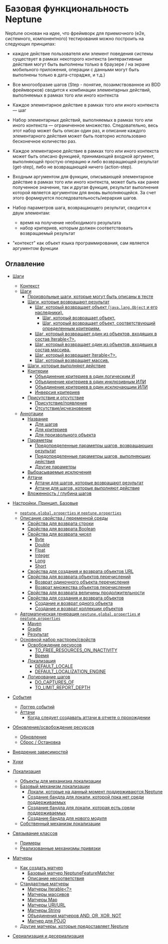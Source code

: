 # Базовая функциональность Neptune 

Neptune основан на идее, что фреймворк для приемочного (e2e, системного, компонентного) тестирования 
можно построить на следующих принципах:

- каждое действие пользователя или элемент поведения системы существует в рамках некоторого контекста (интерактивные 
  действия могут быть выполнены только в браузере / на экране мобильного приложения, операции с данными могут быть 
  выполнены только в дата-сторадже, и т.д.)
  
- Все многообразие шагов (Step - понятие, позаимствованное из BDD фреймворков) сводится к комбинации элементарных
  действий, выполняемых в рамках того или иного контекста
  
- Каждое элементарное действие в рамках того или иного контекста — шаг

- Набор элементарных действий, выполняемых в рамках того или иного контекста — ограниченное множество. Следовательно, 
  весь этот набор может быть описан один раз, и описание каждого элементарного действия может быть повторно использовано 
  бесконечное количество раз.
  
- Каждое элементарное действие в рамках того или иного контекста может быть описано функцией, принимающей входной аргумент,
  выполняющей простую операцию и либо возвращающей результат (get-step), либо не возвращающей ничего (action-step).
  
- Входным аргументом для функции, описывающей элементарное действие в рамках того или иного контекста, может быть как
  ранее полученное значение, так и другая функция, результат выполнения которой является аргументом для вновь выполняющейся. 
  За счет этого формируется последовательность/иерархия шагов.
  
- Набор параметров шага, возвращающего результат, сводится к двум элементам:
  - время на получение необходимого результата
  - набор критериев, которым должен соответствовать возвращаемый результат
  
- "контекст" как объект языка программирования, сам является аргументом функции 

## Оглавление

- [Шаги](./STEPS.MD)
    - [Контекст](./STEPS.MD#Контекст)
    - [Шаги](./STEPS.MD#Шаги)
      - [Произвольные шаги, которые могут быть описаны в тесте](./STEPS.MD#Произвольные-шаги-которые-могут-быть-описаны-в-тесте)
      - [Шаги, которые возвращают результат](./STEPS.MD#Шаги-которые-возвращают-результат)
        - [Шаг, который возвращает объект (`java.lang.Object` и его наследники).](./STEPS.MD#Шаг-который-возвращает-объект-javalangObject-и-его-наследники)
          - [Шаг, который возвращает объект.](./STEPS.MD#Шаг-который-возвращает-объект)
          - [Шаг, который возвращает объект, соответствующий определенным критериям.](./STEPS.MD#Шаг-который-возвращает-объект-соответствующий-определенным-критериям)
        - [Шаг, который возвращает один из объектов, входящих в состав Iterable<?>.](./STEPS.MD#Шаг-который-возвращает-один-из-объектов-входящих-в-состав-iterable)
        - [Шаг, который возвращает один из объектов, входящих в состав массива.](./STEPS.MD#Шаг-который-возвращает-один-из-объектов-входящих-в-состав-массива)
        - [Шаг, который возвращает Iterable<?>.](./STEPS.MD#Шаг-который-возвращает-iterable)
        - [Шаг, который возвращает массив.](./STEPS.MD#Шаг-который-возвращает-массив)
      - [Шаги, которые выполняют действие](./STEPS.MD#Шаги-которые-выполняют-действие)
      - [Критерии](./STEPS.MD#Критерии)
        - [Объединение критериев в один логическим И](./STEPS.MD#Объединение-критериев-в-один-логическим-И)
        - [Объединение критериев в один инклюзивным ИЛИ](./STEPS.MD#Объединение-критериев-в-один-инклюзивным-ИЛИ)
        - [Объединение критериев в один исключающим ИЛИ](./STEPS.MD#Объединение-критериев-в-один-исключающим-ИЛИ)
        - [Инверсия критериев](./STEPS.MD#Инверсия-критериев)
      - [Присутствие и отсутствие](./STEPS.MD#Присутствие-и-отсутствие)
        - [Присутствие/появление](./STEPS.MD#Присутствиепоявление)
        - [Отсутствие/исчезновение](./STEPS.MD#Отсутствиеисчезновение)
    - [Аннотации](./STEPS.MD#Аннотации)
      - [Название](./STEPS.MD#Название)
        - [Для шагов](./STEPS.MD#Для-шагов)
        - [Для критериев](./STEPS.MD#Для-критериев)
        - [Для произвольного объекта](./STEPS.MD#Для-произвольного-объекта)
      - [Параметры](./STEPS.MD#Параметры)
        - [Предопределенные параметры шагов, возвращающих результат](./STEPS.MD#Предопределенные-параметры-шагов-возвращающих-результат)
        - [Предопределенные параметры шагов, выполняющих действия](./STEPS.MD#Предопределенные-параметры-шагов-выполняющих-действия)
        - [Другие параметры](./STEPS.MD#Другие-параметры)
      - [Выбрасываемые исключения](./STEPS.MD#Выбрасываемые-исключения)
      - [Аттачи](./STEPS.MD#Аттачи)
        - [Аттачи для шагов, которые возвращают результат](./STEPS.MD#Аттачи-для-шагов-которые-возвращают-результат)
        - [Аттачи для шагов, которые выполняют действие](./STEPS.MD#Аттачи-для-шагов-которые-выполняют-действие)
      - [Вложенность / глубина шагов](./STEPS.MD#Вложенность--глубина-шагов)


- [Настройки. Принцип. Базовые](./SETTINGS.MD)
    - [`neptune.global.properties` и `neptune.properties`](./SETTINGS.MD#neptuneglobalproperties-и-neptuneproperties)
    - [Описание свойства / переменной среды](./SETTINGS.MD#Описание-свойства--переменной-среды)
      - [Свойства для возврата строки](./SETTINGS.MD#Свойства-для-возврата-строки)
      - [Свойства для возврата Boolean](./SETTINGS.MD#Свойства-для-возврата-Boolean)
      - [Свойства для возврата чисел](./SETTINGS.MD#Свойства-для-возврата-чисел)
        - [Byte](./SETTINGS.MD#byte)
        - [Double](./SETTINGS.MD#double)
        - [Float](./SETTINGS.MD#float)
        - [Integer](./SETTINGS.MD#integer)
        - [Long](./SETTINGS.MD#long)
        - [Short](./SETTINGS.MD#short)
      - [Свойства для создания и возврата объектов URL](./SETTINGS.MD#Свойства-для-создания-и-возврата-объектов-url)
      - [Свойства для возврата объектов перечислений](./SETTINGS.MD#Свойства-для-возврата-объектов-перечислений)
        - [Возврат одиночного объекта перечисления](./SETTINGS.MD#Возврат-одиночного-объекта-перечисления)
        - [Возврат множества объектов перечисления](./SETTINGS.MD#Возврат-множества-объектов-перечисления)
      - [Свойства для возврата величины продолжительности](./SETTINGS.MD#Свойства-для-возврата-величины-продолжительности)
      - [Свойства для создания и возврата объектов](./SETTINGS.MD#Свойства-для-создания-и-возврата-объектов)
        - [Создание и возврат одного объекта](./SETTINGS.MD#Создание-и-возврат-одного-объекта)
        - [Создание и возврат коллекции объектов](./SETTINGS.MD#Создание-и-возврат-коллекции-объектов)
    - [Автоматическая генерация `neptune.global.properties` и `neptune.properties`](./SETTINGS.MD#Автоматическая-генерация-neptuneglobalproperties-и-neptuneproperties)
      - [Maven](./SETTINGS.MD#maven)
      - [Gradle](./SETTINGS.MD#gradle)
      - [Результат](./SETTINGS.MD#Результат)
    - [Основной набор настроек/свойств](./SETTINGS.MD#Основной-набор-настроексвойств)
      - [Освобождение ресурсов](./SETTINGS.MD#Освобождение-ресурсов)
        - [TO_FREE_RESOURCES_ON_INACTIVITY](./SETTINGS.MD#to_free_resources_on_inactivity)
        - [Время](./SETTINGS.MD#Время)
      - [Локализация](./SETTINGS.MD#Локализация)
        - [DEFAULT_LOCALE](./SETTINGS.MD#default_locale)
        - [DEFAULT_LOCALIZATION_ENGINE](./SETTINGS.MD#default_localization_engine)
      - [Логирование шагов](./SETTINGS.MD#Логирование-шагов)
        - [DO_CAPTURES_OF](./SETTINGS.MD#do_captures_of)
        - [TO_LIMIT_REPORT_DEPTH](./SETTINGS.MD#to_limit_report_depth) 
 

- [События](./EVENTS.MD)
    - [Логгер событий](./EVENTS.MD#Логгер-событий)
    - [Аттачи](./EVENTS.MD#Аттачи)
      - [Когда следует создавать аттачи в отчете о прохождении](./EVENTS.MD#Когда-следует-создавать-аттачи-в-отчете-о-прохождении)
  

- [Обновление/освобождение ресурсов](./REFRESHING_STOPPING.MD)
    - [Обновление](./REFRESHING_STOPPING.MD#Обновление)
    - [Сброс / Остановка](./REFRESHING_STOPPING.MD#Сброс--Остановка)
  

- [Внедрение зависимостей](./DEPENDENCY_INJECTION.MD)
  

- [Хуки](./HOOKS.MD)
  

- [Локализация](./LOCALIZATION.MD)
    - [Объекты для механизиа локализации](./LOCALIZATION.MD#Объекты-для-механизиа-локализации)
    - [Базовый механизм локализации](./LOCALIZATION.MD#Базовый-механизм-локализации)
      - [Локали, которые на данный момент поддерживаются Neptune](./LOCALIZATION.MD#Локали-которые-на-данный-момент-поддерживаются-neptune)
      - [Создание бандла для локали, которой пока нет среди поддерживаемых](./LOCALIZATION.MD#Создание-бандла-для-локали-которой-нет-среди-перечисленных)
      - [Создание бандла для локали, которая есть среди поддерживаемых](./LOCALIZATION.MD#Создание-бандла-для-локали-которая-есть-среди-перечисленных)
      - [Создание бандла для нового модуля](./LOCALIZATION.MD#Создание-бандла-для-нового-модуля)
    - [Собственный механизм локализации](./LOCALIZATION.MD#Собственный-механизм-локализации)


- [Связывание классов](./CLASS_BINDING.MD)
    - [Примеры](./CLASS_BINDING.MD#Примеры)
    - [Реализованные механизмы привязки](./CLASS_BINDING.MD#Реализованные-механизмы-привязки)
  

- [Mатчеры](./HAMCREST.MD)
    - [Как создать матчер](./HAMCREST.MD#Как-создать-матчер)
      - [Базовый матчер NeptuneFeatureMatcher](./HAMCREST.MD#Базовый-матчер-neptunefeaturematcher)
      - [Описание несоответствия](./HAMCREST.MD#Описание-несоответствия)
    - [Стандартные матчеры](./HAMCREST.MD#Стандартные-матчеры)
      - [Матчеры Iterable<?>](./HAMCREST.MD#Матчеры-iterable)
      - [Матчеры массивов](./HAMCREST.MD#Матчеры-массивов)
      - [Матчеры Map<?,?>](./HAMCREST.MD#Матчеры-map)
      - [Матчеры URI/URL](./HAMCREST.MD#Матчеры-uriurl)
      - [Матчеры String](./HAMCREST.MD#Матчеры-string)
      - [Объединения матчеров AND, OR, XOR, NOT](./HAMCREST.MD#Объединения-матчеров-and-or-xor-not)
      - [Матчер для POJO](./HAMCREST.MD#Матчер-для-pojo)
    - [Другие матчеры, которые предоставляет Neptune](./HAMCREST.MD#Другие-матчеры-которые-предоставляет-neptune)

- [Сериализация и десериализация](./SERIALIZATION_DESERIALIZATION.MD)